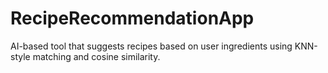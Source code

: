 # RecipeRecommendationApp
AI-based tool that suggests recipes based on user ingredients using KNN-style matching and cosine similarity.
